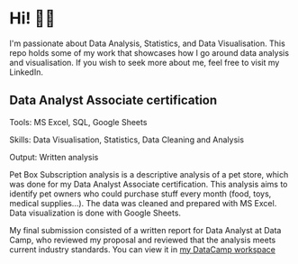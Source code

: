 # Hi! 👨‍🔬
I'm passionate about Data Analysis, Statistics, and Data Visualisation. This repo holds some of my work that showcases how I go around data analysis and visualisation. If you wish to seek more about me, feel free to visit my LinkedIn.

## Data Analyst Associate certification  
Tools: MS Excel, SQL, Google Sheets

Skills: Data Visualisation, Statistics, Data Cleaning and Analysis

Output: Written analysis

Pet Box Subscription analysis is a descriptive analysis of a pet store, which was done for my Data Analyst Associate certification. This analysis aims to identify pet owners who could purchase stuff every month (food, toys, medical supplies...). The data was cleaned and prepared with MS Excel. Data visualization is done with Google Sheets. 

My final submission consisted of a written report for Data Analyst at Data Camp, who reviewed my proposal and reviewed that the analysis meets current industry standards. You can view it in [my DataCamp workspace](https://app.datacamp.com/workspace/w/4bd851e9-46bd-4e9c-8237-853ee419a72c)
